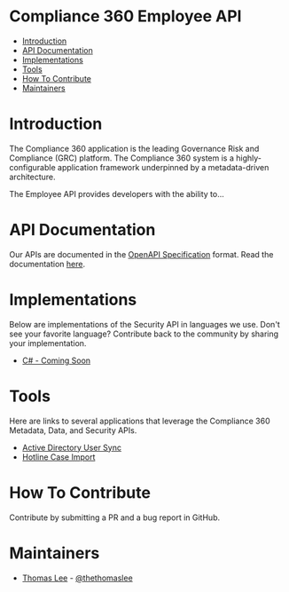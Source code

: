 # Compliance 360 Employee API
* [Introduction](#introduction)
* [API Documentation](#api-documentation)
* [Implementations](#implementations)
* [Tools](#tools)
* [How To Contribute](#how-to-contribute)
* [Maintainers](#maintainers)

# Introduction
The Compliance 360 application is the leading Governance Risk and Compliance (GRC) platform. The Compliance 360 system is a highly-configurable application framework underpinned by a metadata-driven architecture. 

The Employee API provides developers with the ability to...

# API Documentation
Our APIs are documented in the [OpenAPI Specification](https://github.com/OAI/OpenAPI-Specification/blob/master/versions/3.0.0.md) format. Read the documentation [here](https://app.swaggerhub.com/api/saiglobal/compliance360-employee/2.0.0).

# Implementations
Below are implementations of the Security API in languages we use. Don't see your favorite language? Contribute back to the community by sharing your implementation.
* [C# - Coming Soon](#)

# Tools
Here are links to several applications that leverage the Compliance 360 Metadata, Data, and Security APIs.
* [Active Directory User Sync](#)
* [Hotline Case Import](#)

# How To Contribute
Contribute by submitting a PR and a bug report in GitHub.

# Maintainers
* [Thomas Lee](https://github.com/thethomaslee) - [@thethomaslee](https://twitter.com/thethomaslee)


